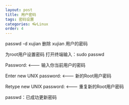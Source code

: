 ```yaml
---
layout: post
title: 用户密码
tags: 密码设置
categories: 👓Linux
order: 4
---
```




passwd -d xujian                删除 xujian 用户的密码 

为root用户设置密码
打开终端输入：sudo passwd

Password: \<--- 输入你当前用户的密码

Enter new UNIX password: \<--- 新的Root用户密码

Retype new UNIX password: \<--- 重复新的Root用户密码

passwd：已成功更新密码